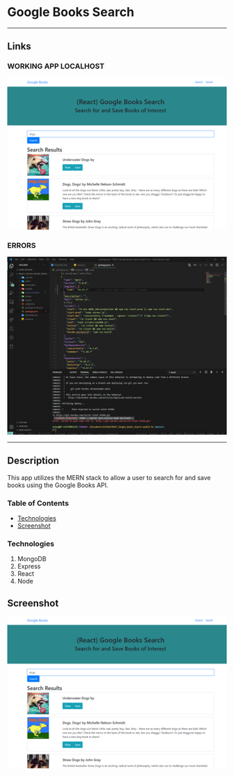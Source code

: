 # Google Books Search

---

## Links 

### WORKING APP LOCALHOST
![Working app localhost](./client/public/assets/images/googlebooks.png)

### ERRORS
![heroku push error](./client/public/assets/images/herokuerror.png)


---

## Description

This app utilizes the MERN stack to allow a user to search for and save books using the Google Books API.

### Table of Contents

- [Technologies](#technologies)
- [Screenshot](#screenshot)

### Technologies

1. MongoDB
2. Express
3. React
4. Node

## Screenshot

![Home Screen](./client/public/assets/images/googlebooks.png)

